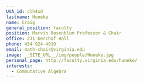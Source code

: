 ```yaml
---
UVA_id: clh4xd
lastname: Huneke
name: Craig
general_position: faculty
position: Marvin Rosenblum Professor & Chair
office: 231 Kerchof Hall
phone: 434-924-4919
email: math-chair@virginia.edu
image: __SITE_URL__/img/people/Huneke.jpg
personal_page: http://faculty.virginia.edu/huneke/
interests:
  - Commutative Algebra
---
```


<!-- ignore this probably outdated info for now -->

<!-- Commutative algebra was born out of three classical fields: number theory, algebraic geometry, and invariant theory, but now is used to study many other topics in mathematics. My own focus is the study of solutions of polynomial or power series equations in many variables. I am especially interested in a method called "reduction to characteristic p." Here are a few of my papers:

* The structure of linkage (with B. Ulrich), Annals of Math. 126 (1987), 277-334.
* Tight closure, invariant theory, and the Briançon-Skoda theorem (with M. Hochster), J. Amer. Math. Soc. 3 (1990), 31-116.
* Infinite integral extensions and big Cohen-Macaulay algebras (with M. Hochster), Annals of Math 135 (1992), 53-89.
* Direct methods for primary decomposition (with D. Eisenbud and W. Vasconcelos), Inventiones Math. 110 (1992), 207-236.
* Uniform bounds in noetherian rings, Inventiones Math. 107 (1992), 203-223.
* Comparison of symbolic and ordinary powers of ideals (with M. Hochster), Invent. Math. 147 (2002), 349-369.
* The regularity of Tor and graded Betti numbers (with D. Eisenbud and B. Ulrich), Amer. J. Math. 128 (2006), 573-605 -->

